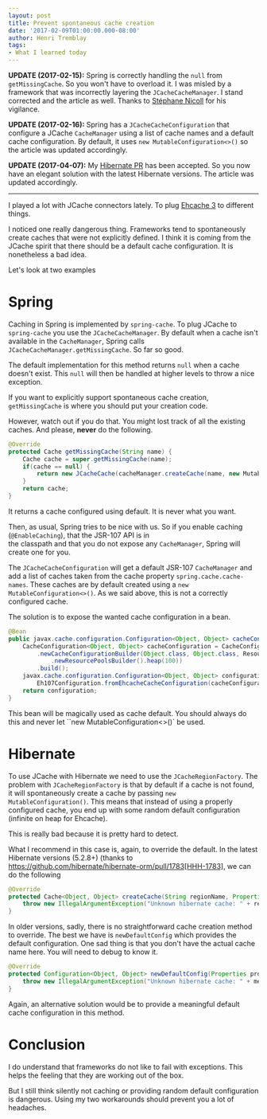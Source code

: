 ```yaml
---
layout: post
title: Prevent spontaneous cache creation
date: '2017-02-09T01:00:00.000-08:00'
author: Henri Tremblay
tags:
- What I learned today
---
```


**UPDATE (2017-02-15):** Spring is correctly handling the `null` from `getMissingCache`. So you won't have to overload it. I was misled
by a framework that was incorrectly layering the `JCacheCacheManager`. I stand corrected and the article as well. Thanks to 
[Stéphane Nicoll](https://twitter.com/snicoll) for his vigilance.

**UPDATE (2017-02-16):** Spring has a `JCacheCacheConfiguration` that configure a JCache `CacheManager` using a list of cache names and a 
default cache configuration. By default, it uses `new MutableConfiguration<>()` so the article was updated accordingly.

**UPDATE (2017-04-07):** My [Hibernate PR](https://github.com/hibernate/hibernate-orm/pull/1783) has been accepted. So you now have an elegant 
solution with the latest Hibernate versions. The article was updated accordingly.

***

I played a lot with JCache connectors lately. To plug [Ehcache 3](http://www.ehcache.org/) to different things. 

I noticed one really dangerous thing. Frameworks tend to spontaneously create caches that were not explicitly defined. I 
think it is coming from the JCache spirit that there should be a default cache configuration. It is nonetheless a bad idea. 

Let's look at two examples

# Spring

Caching in Spring is implemented by `spring-cache`. To plug JCache to `spring-cache` you use the `JCacheCacheManager`. By default 
when a cache isn't available in the `CacheManager`, Spring calls `JCacheCacheManager.getMissingCache`. So far so good.

The default implementation for this method returns `null` when a cache doesn't exist. This `null` will then be handled at 
higher levels to throw a nice exception.

If you want to explicitly support spontaneous cache creation, `getMissingCache` is where you should put your creation code. 

However, watch out if you do that. You might lost track of all the existing caches. And please, **never** do the following.

```java
@Override
protected Cache getMissingCache(String name) {
    Cache cache = super.getMissingCache(name);
    if(cache == null) {
        return new JCacheCache(cacheManager.createCache(name, new MutableConfiguration<>()));
    }
    return cache;
}
```
It returns a cache configured using default. It is never what you want.

Then, as usual, Spring tries to be nice with us. So if you enable caching (`@EnableCaching`), that the JSR-107 API is in  
the classpath and that you do not expose any `CacheManager`, Spring will create one for you.

The `JCacheCacheConfiguration` will get a default JSR-107 `CacheManager` and add a list of caches taken from the cache property 
`spring.cache.cache-names`. These caches are by default created using a `new MutableConfiguration<>()`. As we said above, this 
is not a correctly configured cache.

The solution is to expose the wanted cache configuration in a bean.

```java
@Bean
public javax.cache.configuration.Configuration<Object, Object> cacheConfiguration() {
    CacheConfiguration<Object, Object> cacheConfiguration = CacheConfigurationBuilder
        .newCacheConfigurationBuilder(Object.class, Object.class, ResourcePoolsBuilder
            .newResourcePoolsBuilder().heap(100))
        .build();
    javax.cache.configuration.Configuration<Object, Object> configuration =
        Eh107Configuration.fromEhcacheCacheConfiguration(cacheConfiguration);
    return configuration;
}
```

This bean will be magically used as cache default. You should always do this and never let ``new MutableConfiguration<>()` 
be used.
 
# Hibernate

To use JCache with Hibernate we need to use the `JCacheRegionFactory`. The problem with `JCacheRegionFactory` is that by 
default if a cache is not found, it will spontaneously create a cache by passing `new MutableConfiguration()`. This means 
that instead of using a properly configured cache, you end up with some random default configuration (infinite on heap for 
Ehcache).

This is really bad because it is pretty hard to detect.

What I recommend in this case is, again, to override the default. In the latest Hibernate versions (5.2.8+) (thanks to 
https://github.com/hibernate/hibernate-orm/pull/1783[HHH-1783], we can do the following

```java
@Override
protected Cache<Object, Object> createCache(String regionName, Properties properties, CacheDataDescription metadata) {
    throw new IllegalArgumentException("Unknown hibernate cache: " + regionName);
}
```

In older versions, sadly, there is no straightforward cache creation method to override. The best we have is 
`newDefaultConfig` which provides the default configuration. One sad thing is that you don't have the actual cache name 
here. You will need to debug to know it.

```java
@Override
protected Configuration<Object, Object> newDefaultConfig(Properties properties, CacheDataDescription metadata) {
    throw new IllegalArgumentException("Unknown hibernate cache: " + metadata);
}
```

Again, an alternative solution would be to provide a meaningful default cache configuration in this method.

# Conclusion

I do understand that frameworks do not like to fail with exceptions. This helps the feeling that they are working out of 
the box.

But I still think silently not caching or providing random default configuration is dangerous. Using my two workarounds should 
prevent you a lot of headaches.
